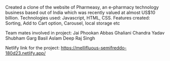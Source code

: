 Created a clone of the website of Pharmeasy, an e-pharmacy technology business based out of India which was recently valued at almost US$10 billion. Technologies used: Javascript, HTML, CSS. Features created: Sorting, Add to Cart option, Carousel, local storage etc

Team mates involved in project: Jai Phookan Abbas Ghaliani Chandra Yadav Shubham Garg Basil Aslam Deep Raj Singh

Netlify link for the project: https://mellifluous-semifreddo-180d23.netlify.app/
